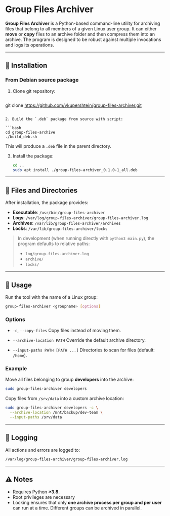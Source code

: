 # Group Files Archiver

**Group Files Archiver** is a Python-based command-line utility for archiving files that belong to all members of a given Linux user group.
It can either **move** or **copy** files to an archive folder and then compress them into an archive.
The program is designed to be robust against multiple invocations and logs its operations.

---

## 🔧 Installation

### From Debian source package

1. Clone git repository:

   ```bash
  git clone https://github.com/vkupershtein/group-files-archiver.git
   ```

2. Build the `.deb` package from source with script:

   ```bash
   cd group-files-archive
   ./build_deb.sh
   ```

   This will produce a `.deb` file in the parent directory.

3. Install the package:

   ```bash
   cd ..
   sudo apt install ./group-files-archiver_0.1.0-1_all.deb
   ```

---

## 📂 Files and Directories

After installation, the package provides:

* **Executable**: `/usr/bin/group-files-archiver`
* **Logs**: `/var/log/group-files-archiver/group-files-archiver.log`
* **Archives**: `/var/lib/group-files-archiver/archives`
* **Locks**: `/var/lib/group-files-archiver/locks`

> In development (when running directly with `python3 main.py`), the program defaults to relative paths:
>
> * `log/group-files-archiver.log`
> * `archive/`
> * `locks/`

---

## 🚀 Usage

Run the tool with the name of a Linux group:

```bash
group-files-archiver <groupname> [options]
```

### Options

* `-c`, `--copy-files`
  Copy files instead of moving them.

* `--archive-location PATH`
  Override the default archive directory.

* `--input-paths PATH [PATH ...]`
  Directories to scan for files (default: `/home`).

### Example

Move all files belonging to group **developers** into the archive:

```bash
sudo group-files-archiver developers
```

Copy files from `/srv/data` into a custom archive location:

```bash
sudo group-files-archiver developers -c \
  --archive-location /mnt/backup/dev-team \
  --input-paths /srv/data
```

---

## 📝 Logging

All actions and errors are logged to:

```
/var/log/group-files-archiver/group-files-archiver.log
```

---

## ⚠️ Notes

* Requires Python **≥3.8**.
* Root privileges are necessary
* Locking ensures that only **one archive process per group and per user** can run at a time. Different groups can be archived in parallel.
